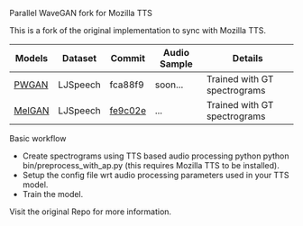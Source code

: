 Parallel WaveGAN fork for Mozilla TTS

This is a fork of the original implementation to sync with Mozilla TTS.

| Models |Dataset | Commit | Audio Sample | Details |
|--------|--------|--------|--------------|---------|
| [PWGAN](https://www.dropbox.com/sh/fz8iixkhv68zsb4/AABlrNomybrGIinOrgLhZeosa?dl=0) | LJSpeech | fca88f9 | soon... | Trained with GT spectrograms| 
| [MelGAN](https://www.dropbox.com/sh/d2fusbums88s7je/AAC3OaAOIVg1LDbp0nzl7iSNa?dl=0) | LJSpeech |[fe9c02e](https://github.com/erogol/ParallelWaveGAN/tree/fe9c02e) | ... | Trained with GT spectrograms|

Basic workflow
- Create spectrograms using TTS based audio processing python python bin/preprocess_with_ap.py (this requires Mozilla TTS to be installed).
- Setup the config file wrt audio processing parameters used in your TTS model. 
- Train the model. 

Visit the original Repo for more information.
